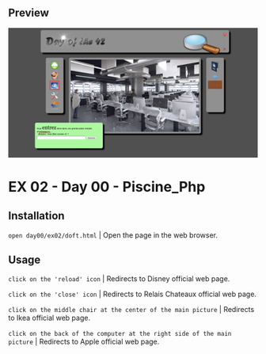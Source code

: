 ## Preview
<img src="../../resources/images/doft.png" width="1200">

# EX 02 - Day 00 - Piscine_Php

## Installation
`open day00/ex02/doft.html` | Open the page in the web browser.

## Usage
`click on the 'reload' icon` | Redirects to Disney official web page.

`click on the 'close' icon` | Redirects to Relais Chateaux official web page.

`click on the middle chair at the center of the main picture` | Redirects to Ikea official web page.

`click on the back of the computer at the right side of the main picture` | Redirects to Apple official web page.

